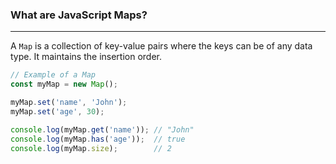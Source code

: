 ### What are JavaScript Maps?
---
A `Map` is a collection of key-value pairs where the keys can be of any data type. It maintains the insertion order.

```javascript
// Example of a Map
const myMap = new Map();

myMap.set('name', 'John');
myMap.set('age', 30);

console.log(myMap.get('name')); // "John"
console.log(myMap.has('age'));  // true
console.log(myMap.size);        // 2
```